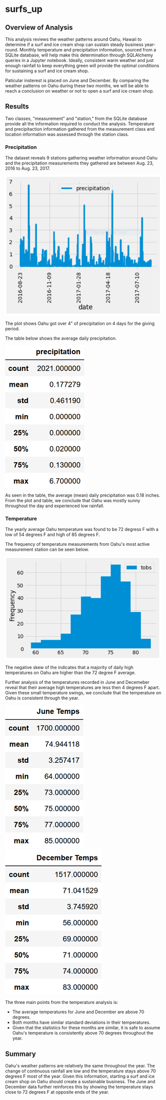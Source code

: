# surfs_up


## Overview of Analysis

This analysis reviews the weather patterns around Oahu, Hawaii to determine if a surf and ice cream shop can sustain steady business year-round. Monthly temperature and precipitation information, sourced from a SQLite database, will help make this determination through SQLAlchemy queries in a Jupyter notebook. Ideally, consistent warm weather and just enough rainfall to keep everything green will provide the optimal conditions for sustaining a surf and ice cream shop.

Paticular insterest is placed on June and December. By comparing the weather patterns on Oahu during these two months, we will be able to reach a conclusion on weather or not to open a surf and ice cream shop.


## Results
Two classes, "measurement" and "station," from the SQLite database provide all the information required to conduct the analysis. Temperature and precipitaction information gathered from the measurement class and location information was assessed through the station class.

### Precipitation
The dataset reveals 9 stations gathering weather information around Oahu and the precipitation measurements they gathered are  between Aug. 23, 2016 to Aug. 23, 2017.

![year_rainfall_plot](https://github.com/jp3tty/surfs_up/blob/main/Images/year_rainfall_plot.PNG)

The plot shows Oahu got over 4" of precipitation on 4 days for the giving period.

The table below shows the average daily precipitation.

![year_prec_table](https://github.com/jp3tty/surfs_up/blob/main/Images/year_prec_table.PNG)

As seen in the table, the average (mean) daily precipitation was 0.18 inches. From the plot and table, we conclude that Oahu was mostly sunny throughout the day and experienced low rainfall.

### Temperature
The yearly average Oahu temperature was found to be 72 degress F with a low of 54 degrees F and high of 85 degrees F.

The frequency of temperature measurements from Oahu's most active measurement station can be seen below.

![year_temp_observed](https://github.com/jp3tty/surfs_up/blob/main/Images/year_temp_observed.PNG)

The negative skew of the indicates that a majority of daily high temperatures on Oahu are higher than the 72 degree F average.

Further analysis of the temperatures recorded in June and Decemeber reveal that their average high temperatures are less then 4 degrees F apart. Given these small temperature swings, we conclude that the temperature on Oahu is consistent through the year.

![june_temps](https://github.com/jp3tty/surfs_up/blob/main/Images/june_temps.PNG) ![dec_temps](https://github.com/jp3tty/surfs_up/blob/main/Images/dec_temps.PNG)

The three main points from the temperature analysis is:
* The average temperatures for June and December are above 70 degrees.
* Both months have similar standard deviations in their temperatures.
* Given that the statistics for these months are similar, it is safe to assume Oahu's temperature is consistently above 70 degrees throughout the year.

## Summary
Oahu's weather patterns are relatively the same throughout the year. The change of continuous rainfall are low and the temperature stays above 70 degrees F most of the year. Given this information, starting a surf and ice cream shop on Oahu should create a sustainable business. The June and December data further reinforces this by showing the temperature stays close to 72 degrees F at opposite ends of the year.